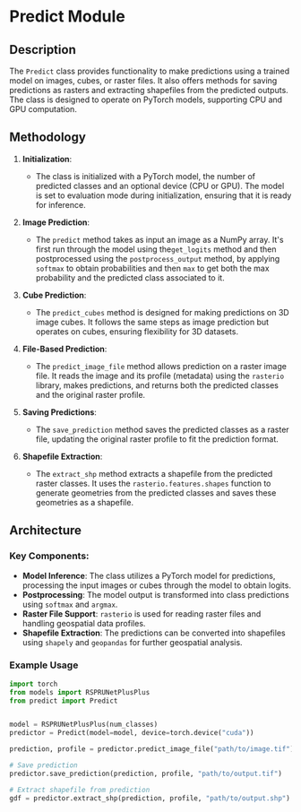 # Predict Module

## Description
The `Predict` class provides functionality to make predictions using a trained model on images, cubes, or raster files. It also offers methods for saving predictions as rasters and extracting shapefiles from the predicted outputs. The class is designed to operate on PyTorch models, supporting CPU and GPU computation.

## Methodology

1. **Initialization**:
   - The class is initialized with a PyTorch model, the number of predicted classes and an optional device (CPU or GPU). The model is set to evaluation mode during initialization, ensuring that it is ready for inference.

2. **Image Prediction**:
   - The `predict` method takes as input an image as a NumPy array. It's first run through the model using the`get_logits` method and then postprocessed using the `postprocess_output` method, by applying `softmax` to obtain probabilities and then `max` to get both the max probability and the predicted class associated to it.

4. **Cube Prediction**:
   - The `predict_cubes` method is designed for making predictions on 3D image cubes. It follows the same steps as image prediction but operates on cubes, ensuring flexibility for 3D datasets.

5. **File-Based Prediction**:
   - The `predict_image_file` method allows prediction on a raster image file. It reads the image and its profile (metadata) using the `rasterio` library, makes predictions, and returns both the predicted classes and the original raster profile.

6. **Saving Predictions**:
   - The `save_prediction` method saves the predicted classes as a raster file, updating the original raster profile to fit the prediction format.

7. **Shapefile Extraction**:
   - The `extract_shp` method extracts a shapefile from the predicted raster classes. It uses the `rasterio.features.shapes` function to generate geometries from the predicted classes and saves these geometries as a shapefile.

## Architecture

### Key Components:
- **Model Inference**: The class utilizes a PyTorch model for predictions, processing the input images or cubes through the model to obtain logits.
- **Postprocessing**: The model output is transformed into class predictions using `softmax` and `argmax`.
- **Raster File Support**: `rasterio` is used for reading raster files and handling geospatial data profiles.
- **Shapefile Extraction**: The predictions can be converted into shapefiles using `shapely` and `geopandas` for further geospatial analysis.

### Example Usage

```python
import torch
from models import RSPRUNetPlusPlus 
from predict import Predict  


model = RSPRUNetPlusPlus(num_classes)  
predictor = Predict(model=model, device=torch.device("cuda"))

prediction, profile = predictor.predict_image_file("path/to/image.tif")

# Save prediction
predictor.save_prediction(prediction, profile, "path/to/output.tif")

# Extract shapefile from prediction
gdf = predictor.extract_shp(prediction, profile, "path/to/output.shp")
